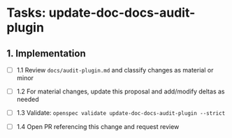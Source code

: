 # Tasks: update-doc-docs-audit-plugin

## 1. Implementation

- [ ] 1.1 Review `docs/audit-plugin.md` and classify changes as material or minor

- [ ] 1.2 For material changes, update this proposal and add/modify deltas as needed

- [ ] 1.3 Validate: `openspec validate update-doc-docs-audit-plugin --strict`

- [ ] 1.4 Open PR referencing this change and request review
